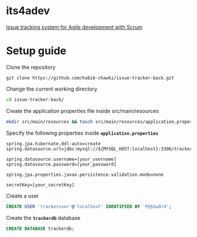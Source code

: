 # its4adev

[Issue tracking system for Agile development with Scrum](https://github.com/habib-chawki/issue-tracker-front#its4adev)

# Setup guide

Clone the repository

```git
git clone https://github.com/habib-chawki/issue-tracker-back.git
```

Change the current working directory

```bash
cd issue-tracker-back/
```

Create the application properties file inside src/main/resources

```bash
mkdir src/main/resources && touch src/main/resources/application.properties
```

Specify the following properties inside **`application.properties`**

```properties
spring.jpa.hibernate.ddl-auto=create
spring.datasource.url=jdbc:mysql://${MYSQL_HOST:localhost}:3306/trackerdb

spring.datasource.username=[your_username]
spring.datasource.password=[your_password]

spring.jpa.properties.javax.persistence.validation.mode=none

secretKey=[your_secretKey]
```

Create a user

```sql
CREATE USER 'trackeruser'@'localhost' IDENTIFIED BY 'P@$$w0rd';
```

Create the **`trackerdb`** database

```sql
CREATE DATABASE trackerdb;
```
